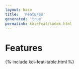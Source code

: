 ```yaml
---
layout: base
title:  'Features'
generated: 'true'
permalink: koi/feat/index.html
---
```


# Features

{% include koi-feat-table.html %}
